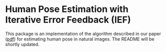 Human Pose Estimation with Iterative Error Feedback (IEF)
====================================================

This package is an implementation of the algorithm described in our paper ([pdf](http://arxiv.org/abs/1507.06550)) for estimating human pose in natural images. The README will be shortly updated.



[comment]: # (Automatically Generated Documentation)

[comment]: # (-------------)

[comment]: # (doxygen: sudo apt-get install doxygen)

[comment]: # (doxypy:  sudo pip install doxypy)
